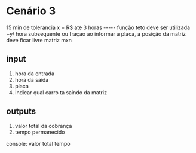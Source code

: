 # Cenário 3
15 min de tolerancia
x = R$ ate 3 horas -----  função teto deve ser utilizada
+y/ hora subsequente ou fraçao
ao informar a placa, a posição da matriz deve ficar livre
matriz mxn

## input
1. hora da entrada
2. hora da saida
3. placa
4. indicar qual carro ta saindo da matriz

## outputs
1. valor total da cobrança
2. tempo permanecido

console:
valor total
tempo


